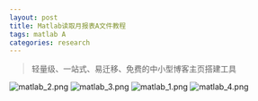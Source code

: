 ```yaml
---
layout: post
title: Matlab读取月报表A文件教程
tags: matlab A 
categories: research
---
```


> 轻量级、一站式、易迁移、免费的中小型博客主页搭建工具


![matlab_2.png](https://i.loli.net/2020/07/19/7VNlzLPbHgctTdD.png)
![matlab_3.png](https://i.loli.net/2020/07/19/ehk2FYnjOz83R9a.png)
![matlab_1.png](https://i.loli.net/2020/07/19/mqKFyMaWE5o8Pj6.png)
![matlab_4.png](https://i.loli.net/2020/07/19/V4AvDWZnQ3C5gfi.png)